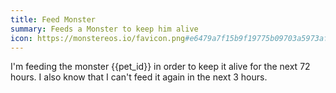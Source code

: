 ```yaml
---
title: Feed Monster
summary: Feeds a Monster to keep him alive
icon: https://monstereos.io/favicon.png#e6479a7f15b9f19775b09703a5973af41e6e6c0eefbe0c09b9f032a286248b74
---
```

I'm feeding the monster {{pet_id}} in order to keep it alive for the next 72 hours. I also know that I can't feed it again in the next 3 hours.
